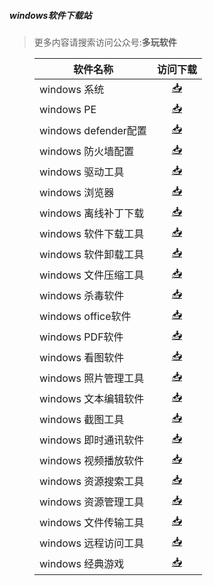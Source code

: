 ##### windows软件下载站
<html>
<head>
<meta charset='UTF-8'><meta name='viewport' content='width=device-width initial-scale=1'>
</head>
<body><blockquote><p>更多内容请搜索访问公众号:<strong>多玩软件</strong></p>
</blockquote>
<figure><table>
<thead>
<tr><th>软件名称</th><th style='text-align:center;' >访问下载</th></tr></thead>
<tbody><tr><td>windows 系统</td><td style='text-align:center;' ><a href='https://qoorange.com/windows系统'>📥</a></td></tr><tr><td>windows PE</td><td style='text-align:center;' ><a href='https://qoorange.com/windowspe'>📥</a></td></tr><tr><td>windows defender配置</td><td style='text-align:center;' ><a href='https://mp.weixin.qq.com/s/wteZa11xBB421qE_b_SD8w'>📥</a></td></tr><tr><td>windows 防火墙配置</td><td style='text-align:center;' ><a href='https://mp.weixin.qq.com/s/FmWjIiGbs_2f5dvbVm7Btw'>📥</a></td></tr><tr><td>windows 驱动工具</td><td style='text-align:center;' ><a href='https://qoorange.com/windows驱动'>📥</a></td></tr><tr><td>windows 浏览器</td><td style='text-align:center;' ><a href='https://qoorange.com/windows浏览器'>📥</a></td></tr><tr><td>windows 离线补丁下载</td><td style='text-align:center;' ><a href='https://www.catalog.update.microsoft.com/Home.aspx'>📥</a></td></tr><tr><td>windows 软件下载工具</td><td style='text-align:center;' ><a href='https://qoorange.com/windows软件下载工具'>📥</a></td></tr><tr><td>windows 软件卸载工具</td><td style='text-align:center;' ><a href='https://qoorange.com/windows软件卸载工具'>📥</a></td></tr><tr><td>windows 文件压缩工具</td><td style='text-align:center;' ><a href='https://qoorange.com/windows文件压缩工具'>📥</a></td></tr><tr><td>windows 杀毒软件</td><td style='text-align:center;' ><a href='https://qoorange.com/windows杀毒软件'>📥</a></td></tr><tr><td>windows office软件</td><td style='text-align:center;' ><a href='https://qoorange.com/windowsoffice软件'>📥</a></td></tr><tr><td>windows PDF软件</td><td style='text-align:center;' ><a href='https://qoorange.com/windowspdf软件'>📥</a></td></tr><tr><td>windows 看图软件</td><td style='text-align:center;' ><a href='https://qoorange.com/windows看图软件'>📥</a></td></tr><tr><td>windows 照片管理工具</td><td style='text-align:center;' ><a href='https://qoorange.com/windows照片管理软件'>📥</a></td></tr><tr><td>windows 文本编辑软件</td><td style='text-align:center;' ><a href='https://qoorange.com/windows文本编辑软件'>📥</a></td></tr><tr><td>windows 截图工具</td><td style='text-align:center;' ><a href='https://qoorange.com/windows截图工具'>📥</a></td></tr><tr><td>windows 即时通讯软件</td><td style='text-align:center;' ><a href='https://qoorange.com/windows即时通讯'>📥</a></td></tr><tr><td>windows 视频播放软件</td><td style='text-align:center;' ><a href='https://qoorange.com/windows视频播放软件'>📥</a></td></tr><tr><td>windows 资源搜索工具</td><td style='text-align:center;' ><a href='https://qoorange.com/windows资源搜索工具'>📥</a></td></tr><tr><td>windows 资源管理工具</td><td style='text-align:center;' ><a href='https://qoorange.com/windows资源管理工具'>📥</a></td></tr><tr><td>windows 文件传输工具</td><td style='text-align:center;' ><a href='https://qoorange.com/windows文件传输工具'>📥</a></td></tr><tr><td>windows 远程访问工具</td><td style='text-align:center;' ><a href='https://qoorange.com/windows远程访问工具'>📥</a></td></tr><tr><td>windows 经典游戏</td><td style='text-align:center;' ><a href='https://qoorange.com/windows经典游戏'>📥</a></td></tr></tbody>
</table></figure>
<p>&nbsp;</p>
</body>
</html>
